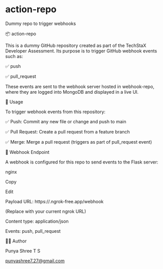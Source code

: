 # action-repo

Dummy repo to trigger webhooks

📦 action-repo

This is a dummy GitHub repository created as part of the TechStaX Developer Assessment. Its purpose is to trigger GitHub webhook events such as:



✅ push



✅ pull\_request



These events are sent to the webhook server hosted in webhook-repo, where they are logged into MongoDB and displayed in a live UI.



🔧 Usage

To trigger webhook events from this repository:



✅ Push: Commit any new file or change and push to main



✅ Pull Request: Create a pull request from a feature branch



✅ Merge: Merge a pull request (triggers as part of pull\_request event)



🔗 Webhook Endpoint

A webhook is configured for this repo to send events to the Flask server:



nginx

Copy

Edit

Payload URL: https://<ngrok-id>.ngrok-free.app/webhook

(Replace <ngrok-id> with your current ngrok URL)



Content type: application/json

Events: push, pull\_request



👩‍💻 Author

Punya Shree T S

punyashree7.27@gmail.com





